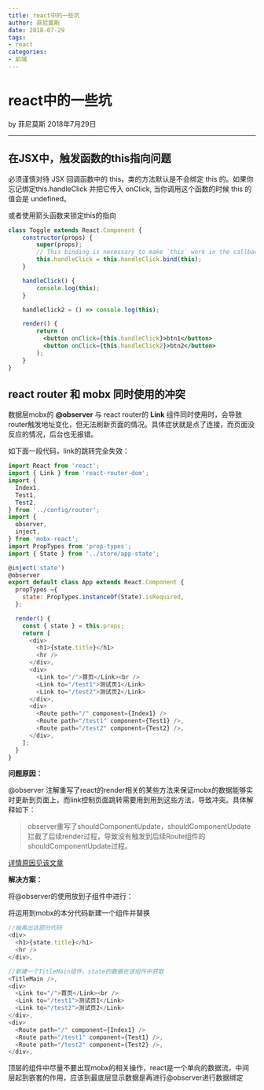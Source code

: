 ```yaml
---
title: react中的一些坑
author: 菲尼莫斯
date: 2018-07-29
tags:
- react
categories:
- 前端
---
```


# react中的一些坑

by 菲尼莫斯 2018年7月29日

---

## 在JSX中，触发函数的this指向问题

必须谨慎对待 JSX 回调函数中的 this，类的方法默认是不会绑定 this 的。如果你忘记绑定this.handleClick 并把它传入 onClick, 当你调用这个函数的时候 this 的值会是 undefined。

或者使用箭头函数来锁定this的指向

```jsx
class Toggle extends React.Component {
    constructor(props) {
        super(props);
        // This binding is necessary to make `this` work in the callback
        this.handleClick = this.handleClick.bind(this);
    }

    handleClick() {
        console.log(this);
    }

    handleClick2 = () => console.log(this);

    render() {
        return (
          <button onClick={this.handleClick}>btn1</button>
          <button onClick={this.handleClick2}>btn2</button>
        );
    }
}
```

## react router 和 mobx 同时使用的冲突

数据层mobx的 **@observer** 与 react router的 **Link** 组件同时使用时，会导致router触发地址变化，但无法刷新页面的情况。具体症状就是点了连接，而页面没反应的情况，后台也无报错。

如下面一段代码，link的跳转完全失效：

```js
import React from 'react';
import { Link } from 'react-router-dom';
import {
  Index1,
  Test1,
  Test2,
} from '../config/router';
import {
  observer,
  inject,
} from 'mobx-react';
import PropTypes from 'prop-types';
import { State } from '../store/app-state';

@inject('state')
@observer
export default class App extends React.Component {
  propTypes ={
    state: PropTypes.instanceOf(State).isRequired,
  };

  render() {
    const { state } = this.props;
    return [
      <div>
        <h1>{state.title}</h1>
        <hr />
      </div>,
      <div>
        <Link to="/">首页</Link><br />
        <Link to="/test1">测试页1</Link>
        <Link to="/test2">测试页2</Link>
      </div>,
      <div>
        <Route path="/" component={Index1} />
        <Route path="/test1" component={Test1} />,
        <Route path="/test2" component={Test2} />,
      </div>,
    ];
  }
}

```

**问题原因：**

@observer 注解重写了react的render相关的某些方法来保证mobx的数据能够实时更新到页面上，而link控制页面跳转需要用到用到这些方法，导致冲突。具体解释如下：

> observer重写了shouldComponentUpdate，shouldComponentUpdate拦截了后续render过程，导致没有触发到后续Route组件的shouldComponentUpdate过程。

[详情原因见该文章](https://yq.aliyun.com/articles/147474?t=t1)

**解决方案：**

将@observer的使用放到子组件中进行：

将运用到mobx的本分代码新建一个组件并替换

```js
//抽离出这部分代码
<div>
  <h1>{state.title}</h1>
  <hr />
</div>,

//新建一个TitleMain组件，state的数据在该组件中获取
<TitleMain />,
<div>
  <Link to="/">首页</Link><br />
  <Link to="/test1">测试页1</Link>
  <Link to="/test2">测试页2</Link>
</div>,
<div>
  <Route path="/" component={Index1} />
  <Route path="/test1" component={Test1} />,
  <Route path="/test2" component={Test2} />,
</div>,

```
顶层的组件中尽量不要出现mobx的相关操作，react是一个单向的数据流，中间层起到嵌套的作用，应该到最底层显示数据是再进行@observer进行数据绑定


